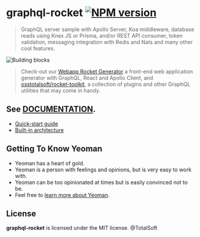 # graphql-rocket [![NPM version][npm-image]][npm-url]

> GraphQL server sample with Apollo Server, Koa middleware, database reads using Knex JS or Prisma, and/or REST API consumer, token validation, messaging integration with Redis and Nats and many other cool features.

![Building blocks](assets/img/appicon.png)

> Check-out our [Webapp Rocket Generator](https://github.com/osstotalsoft/generator-webapp-rocket) a front-end web application generator with GraphQL, React and Apollo Client, and [osstotalsoft/rocket-toolkit](https://github.com/osstotalsoft/rocket-toolkit), a collection of plugins and other GraphQL utilities that may come in handy.

## See [DOCUMENTATION](https://totalsoft.gitbook.io/graphql-rocket-generator/).
- [Quick-start guide](https://totalsoft.gitbook.io/graphql-rocket-generator/quick-start)
- [Built-in architecture](https://totalsoft.gitbook.io/graphql-rocket-generator/built-in-architecture)


## Getting To Know Yeoman

* Yeoman has a heart of gold.
* Yeoman is a person with feelings and opinions, but is very easy to work with.
* Yeoman can be too opinionated at times but is easily convinced not to be.
* Feel free to [learn more about Yeoman](http://yeoman.io/).

## License

**graphql-rocket** is licensed under the MIT license. @TotalSoft

[npm-image]: https://badge.fury.io/js/%40totalsoft%2Fgenerator-graphql-rocket.svg
[npm-url]: https://www.npmjs.com/package/@totalsoft/generator-graphql-rocket
